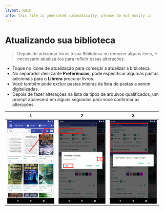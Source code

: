 ```yaml
---
layout: main
info: this file is generated automatically, please do not modify it
---
```


# Atualizando sua biblioteca
> Depois de adicionar livros à sua Biblioteca ou remover alguns itens, é necessário atualizá-los para refletir essas alterações.
* Toque no ícone de atualização para começar a atualizar a biblioteca.
* No separador deslizante **Preferências**, pode especificar algumas pastas adicionais para o **Librera** procurar livros.
* Você também pode excluir pastas inteiras da lista de pastas a serem digitalizadas.
* Depois de fazer alterações na lista de tipos de arquivos qualificados, um prompt aparecerá em alguns segundos para você confirmar as alterações.

|1|2|3|
|-|-|-|
|![](1.png)|![](2.png)|![](3.png)|
